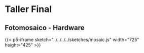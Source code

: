 # Taller Final

## Fotomosaico - Hardware

{{< p5-iframe sketch="../../../../sketches/mosaic.js" width="725" height="425" >}}